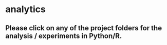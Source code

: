 # analytics
## Please click on any of the project folders for the analysis / experiments in Python/R.
